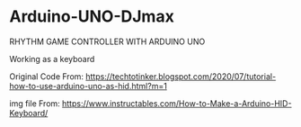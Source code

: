 # Arduino-UNO-DJmax
RHYTHM GAME CONTROLLER WITH ARDUINO UNO

Working as a keyboard









Original Code From: https://techtotinker.blogspot.com/2020/07/tutorial-how-to-use-arduino-uno-as-hid.html?m=1

img file From: https://www.instructables.com/How-to-Make-a-Arduino-HID-Keyboard/

